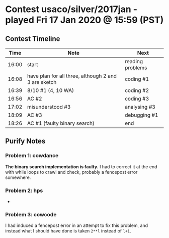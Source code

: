 # Contest usaco/silver/2017jan - played Fri 17 Jan 2020 @ 15:59 (PST)

## Contest Timeline

| Time | Note | Next |
|----|----|----|
16:00 | start | reading problems
16:08 | have plan for all three, although 2 and 3 are sketch | coding #1
16:39 | 8/10 #1 (4, 10 WA) | coding #2
16:56 | AC #2 | coding #3
17:02 | misunderstood #3 | analysing #3
18:09 | AC #3 | debugging #1
18:26 | AC #1 (faulty binary search) | end

## Purify Notes

### Problem 1: cowdance

**The binary search implementation is faulty.** I had to correct it at the end with while loops to crawl and check, probably a fencepost error somewhere.

### Problem 2: hps

-

### Problem 3: cowcode

I had induced a fencepost error in an attempt to fix this problem, and instead what I should have done is taken `2**l` instead of `l+1`.
